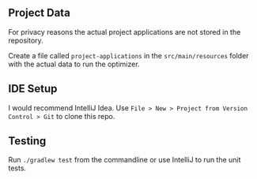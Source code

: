 ## Project Data ##
For privacy reasons the actual project applications are not stored in the repository. 

Create a file called `project-applications` in the `src/main/resources` folder with 
the actual data to run the optimizer. 

## IDE Setup ##
I would recommend IntelliJ Idea. 
Use `File > New > Project from Version Control > Git` to clone this repo.

## Testing ##
Run `./gradlew test` from the commandline or use IntelliJ to run the unit tests.
